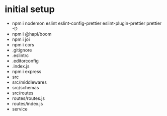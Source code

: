 # initial setup

- npm i nodemon eslint eslint-config-prettier eslint-plugin-prettier prettier -D
- npm i @hapi/boom
- npm i joi
- npm i cors
- .gitignore
- .eslintrc
- .editorconfig
- .index.js
- npm i express
- src
- src/middlewares
- src/schemas
- src/routes
- routes/routes.js
- routes/index.js
- service
